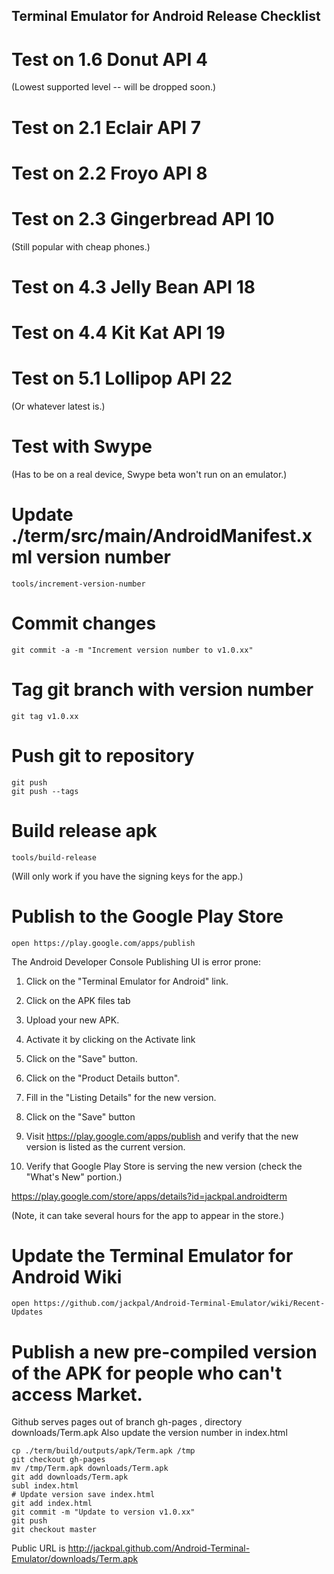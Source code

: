 ## Terminal Emulator for Android Release Checklist

# Test on 1.6 Donut API 4

(Lowest supported level -- will be dropped soon.)

# Test on 2.1 Eclair API 7

# Test on 2.2 Froyo API 8

# Test on 2.3 Gingerbread API 10

(Still popular with cheap phones.)

# Test on 4.3 Jelly Bean API 18

# Test on 4.4 Kit Kat API 19

# Test on 5.1 Lollipop API 22

(Or whatever latest is.)

# Test with Swype

(Has to be on a real device, Swype beta won't run on an emulator.)

# Update ./term/src/main/AndroidManifest.xml version number

    tools/increment-version-number

# Commit changes

    git commit -a -m "Increment version number to v1.0.xx"

# Tag git branch with version number

    git tag v1.0.xx

# Push git to repository

    git push
    git push --tags

# Build release apk

    tools/build-release

(Will only work if you have the signing keys for the app.)

# Publish to the Google Play Store

    open https://play.google.com/apps/publish

The Android Developer Console Publishing UI is error prone:

1) Click on the "Terminal Emulator for Android" link.

2) Click on the APK files tab

3) Upload your new APK.

4) Activate it by clicking on the Activate link

5) Click on the "Save" button.

6) Click on the "Product Details button".

7) Fill in the "Listing Details" for the new version.

8) Click on the "Save" button

9) Visit https://play.google.com/apps/publish and verify that the new version is listed as the current version.

10) Verify that Google Play Store is serving the new version
(check the "What's New" portion.)

https://play.google.com/store/apps/details?id=jackpal.androidterm

(Note, it can take several hours for the app to appear in the store.)

# Update the Terminal Emulator for Android Wiki

    open https://github.com/jackpal/Android-Terminal-Emulator/wiki/Recent-Updates

# Publish a new pre-compiled version of the APK for people who can't access Market.

Github serves pages out of branch gh-pages , directory downloads/Term.apk
Also update the version number in index.html

    cp ./term/build/outputs/apk/Term.apk /tmp
    git checkout gh-pages
    mv /tmp/Term.apk downloads/Term.apk
    git add downloads/Term.apk
    subl index.html
    # Update version save index.html
    git add index.html
    git commit -m "Update to version v1.0.xx"
    git push
    git checkout master

Public URL is http://jackpal.github.com/Android-Terminal-Emulator/downloads/Term.apk


